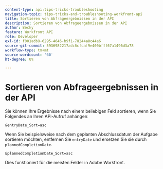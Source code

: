 ```yaml
---
content-type: api;tips-tricks-troubleshooting
navigation-topic: tips-tricks-and-troubleshooting-workfront-api
title: Sortieren von Abfrageergebnissen in der API
description: Sortieren von Abfrageergebnissen in der API
author: Becky
feature: Workfront API
role: Developer
exl-id: f001adb8-6295-4646-b9f1-78244a8c44a6
source-git-commit: 5936982217adc6cfcaf9e400bfff67a1496d3a78
workflow-type: tm+mt
source-wordcount: '60'
ht-degree: 0%

---
```



# Sortieren von Abfrageergebnissen in der API

Sie können Ihre Ergebnisse nach einem beliebigen Feld sortieren, wenn Sie Folgendes an Ihren API-Aufruf anhängen:

```
&entryDate_Sort=asc
```

Wenn Sie beispielsweise nach dem geplanten Abschlussdatum der Aufgabe sortieren möchten, entfernen Sie `entryDate` und ersetzen Sie sie durch `plannedCompletionDate`.

```
&plannedCompletionDate_Sort=asc
```

Dies funktioniert für die meisten Felder in Adobe Workfront.
